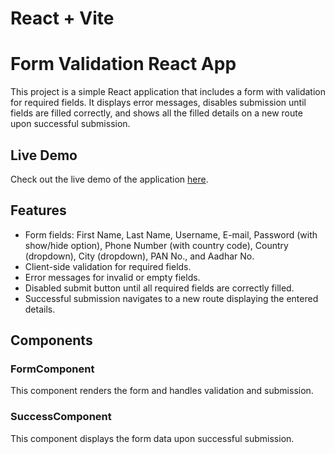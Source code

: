 # React + Vite

# Form Validation React App

This project is a simple React application that includes a form with validation for required fields. It displays error messages, disables submission until fields are filled correctly, and shows all the filled details on a new route upon successful submission.

## Live Demo

Check out the live demo of the application [here](https://form-validation-celebal.vercel.app/).

## Features

- Form fields: First Name, Last Name, Username, E-mail, Password (with show/hide option), Phone Number (with country code), Country (dropdown), City (dropdown), PAN No., and Aadhar No.
- Client-side validation for required fields.
- Error messages for invalid or empty fields.
- Disabled submit button until all required fields are correctly filled.
- Successful submission navigates to a new route displaying the entered details.

## Components

### FormComponent

This component renders the form and handles validation and submission.

### SuccessComponent

This component displays the form data upon successful submission.

